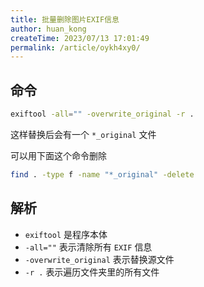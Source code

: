 ```yaml
---
title: 批量删除图片EXIF信息
author: huan_kong
createTime: 2023/07/13 17:01:49
permalink: /article/oykh4xy0/
---
```


## 命令

~~~ bash
exiftool -all="" -overwrite_original -r .
~~~

这样替换后会有一个 `*_original` 文件

可以用下面这个命令删除

~~~ bash
find . -type f -name "*_original" -delete
~~~

## 解析

- `exiftool` 是程序本体
- `-all=""` 表示清除所有 `EXIF` 信息
- `-overwrite_original` 表示替换源文件
- `-r .` 表示遍历文件夹里的所有文件
